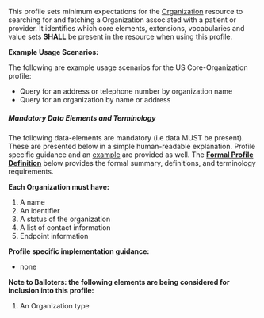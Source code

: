 This profile sets minimum expectations for the [Organization] resource to searching for and fetching a Organization associated with a patient or provider. It identifies which core elements, extensions, vocabularies and value sets **SHALL** be present in the resource when using this profile.

**Example Usage Scenarios:**

The following are example usage scenarios for the US Core-Organization profile:

-   Query for an address or telephone number by organization name
-   Query for an organization by name or address


##### Mandatory Data Elements and Terminology


The following data-elements are mandatory (i.e data MUST be present). These are presented below in a simple human-readable explanation.  Profile specific guidance and an [example](#example) are provided as well.  The [**Formal Profile Definition**](#profile) below provides the  formal summary, definitions, and  terminology requirements.  

**Each Organization must have:**

1.  A name
1.  An identifier
1.  A status of the organization
1.  A list of contact information
1.  Endpoint information
 

**Profile specific implementation guidance:**

* none

 **Note to Balloters:  the following elements are being considered for inclusion into this profile:**

1.  An Organization type



[Organization]: http://hl7-fhir.github.io/organization.html